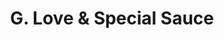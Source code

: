 ---
title: "G. Love & Special Sauce"
summary: "American alternative hip-hop trio founded in 1993 Philadelphia, Pennsylvania."
slug: "g-love-special-sauce"
image: "g-love-special-sauce.jpg"
apple_music_artist_url: "https://music.apple.com/gb/artist/g-love-special-sauce/1891784"
wikipedia_url: "none"
---